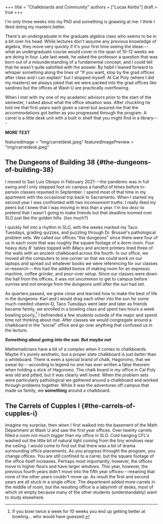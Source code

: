 +++
title = "Chalkboards and Community"
authors = ["Lucas Kerbs"]
draft = true
+++

I'm only three weeks into my PhD and something is gnawing at me: I think I liked
doing my masters better.

There's an undergraduate in the graduate algebra class who seems to be in a bit
over his head. While lectures don't assume any previous knowledge of algebra,
they move very quickly if it's your first time seeing the ideas---what an
undergraduate course would cover in the span of 10-12 weeks we are doing in
four. Late last week, he asked the professor a question that was born out of a
misunderstanding of a fundamental concept, and I could tell that he wasn't quite
satisfied with the answer. By habit I leaned forward to whisper something along
the lines of "If you want, stop by the grad offices after class and I can
explain" but I stopped myself.  At Cal Poly (where I did my masters) we always
joked that we were packed into the grad offices like sardines but the offices at
Wash U are practically overflowing.

When I met with my one of my academic advisors prior to the start of the
semester, I asked about what the office situation was. After chuckling he told
me that first years each given a carrel but assured me that the accommodations
got better as you progressed through the program. A carrel is a little desk unit
with a built in shelf that you might find in a library---

**MORE TEXT**

featuredImage = "img/carreldesk.jpeg"
featuredImagePreview = "img/carreldesk.jpeg"


## The Dungeons of Building 38 {#the-dungeons-of-building-38}

I moved to San Luis Obispo in February 2021---the pandemic was in full swing and
I only stepped foot on campus a handful of times before in-person classes
resumed in September. I spend most of that time in my apartment with the
occasional trip back to Sacramento. When I started my second year I was
confronted with two _inconvenient truths_: I really liked my peers but I knew that
I was moving in less than a year. I'm too _desc_ to pretend that I wasn't going to
make friends but that deadline loomed over SLO just like the golden hills. {too
much?}

I quickly fell into a rhythm in SLO, with the weeks marked my Taco Tuesdays,
grading quizzes, and puzzling through Dr. Brussel's pathological problem sets.
We called our offices "the dungeons" since there were four of us in each room
that was roughly the square footage of a dorm room. Four heavy duty 8' tables
topped with iMacs and ancient printers lined three of the walls with an ancient
chalkboard across the fourth. In our office, we moved all the computers to one
corner so that we could work on our laptops and spread out whatever books we
were referencing for our classes or research---this had the added bonus of
making room for an espresso machine, coffee grinder, and pour-over setup. Since
our classes were down the hall from the offices, it was not uncommon to get to
campus before sunrise and not emerge from the dungeons until after the sun had
set.

As quarters passed, we grew close and learned how to make the best of life in
the dungeons: Karl and I would drag each other into the sun for some much-needed
vitamin-D, Taco Tuesdays went later and later as friends became family, we
enrolled in a bowling class and spent two hours a week bowling poorly,[^fn:1] I
befriended a few students outside of the major and spend time not thinking about mat.
After classes we would congregate around a chalkboard in the "social" office and
go over anything that confused us in the lecture.

**_Something about going into the sun. But maybe not_**

Mathematicians have a bit of a complex when it comes to chalkboards. Maybe it's
purely aesthetic, but a proper slate chalkboard is just _better_ than a
whiteboard. There is even a special brand of chalk, Hagoromo, that we swear
by---according to legend no one has ever written a false theorem when holding a
stick of Hagoromo. The chalk board in my office in Cal Poly was old and pitted,
but it was clearly well loved. When the problem sets were particularly
pathological we gathered around a chalkboard and worked through problems together.
While it was the adventures off campus that made us family, we ****something****
around a chalkboard.


## The Carrels of Cupples I {#the-carrels-of-cupples-i}

Imagine my surprise, then when I first walked into the basement of the Math
Department at Wash U and saw the first year offices. Over twenty carrels filled
a room not much bigger than my office in SLO. Cold hanging CFL's washed out the
little bit of natural light coming from the tiny windows near the ceiling.
I would come to find out that
there was a bit of drama surrounding office placements. As you progress throught
the program, you change offices. You are still confined to a carrel, but the
square footage of the office itself increases. Perhaps most importantly,
however, the offices move to higher floors and have larger windows. This year,
however, the previous fourth years didn't move into the fifth year
offices---meaning that none of the other years couldn't move up. As result the
first and second years are all stuck in a single office. The department added
more carrels in the middle of room, but the resulting office is a labyrinth of
desks, most of which sit empty because many of the other students
(understandably) want to study elsewhere.

[^fn:1]: If you bowl twice a week for 10 weeks you end up getting better at
    bowling...  who would have guessed.
